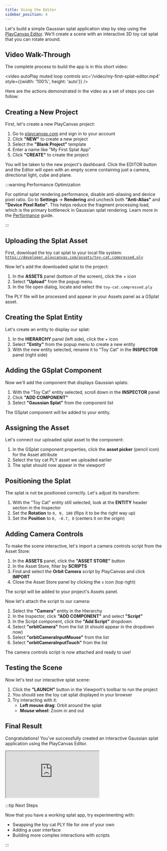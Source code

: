 ```yaml
---
title: Using the Editor
sidebar_position: 4
---
```


Let's build a simple Gaussian splat application step by step using the [PlayCanvas Editor](/user-manual/editor). We'll create a scene with an interactive 3D toy cat splat that you can rotate around.

## Video Walk-Through

The complete process to build the app is in this short video:

<video autoPlay muted loop controls src='/video/my-first-splat-editor.mp4' style={{width: '100%', height: 'auto'}} />

Here are the actions demonstrated in the video as a set of steps you can follow:

## Creating a New Project

First, let's create a new PlayCanvas project:

1. Go to [playcanvas.com](https://playcanvas.com) and sign in to your account
2. Click **"NEW"** to create a new project
3. Select the **"Blank Project"** template
4. Enter a name like "My First Splat App"
5. Click **"CREATE"** to create the project

You will be taken to the new project's dashboard. Click the EDITOR button and the Editor will open with an empty scene containing just a camera, directional light, cube and plane.

:::warning Performance Optimization

For optimal splat rendering performance, disable anti-aliasing and device pixel ratio. Go to **Settings** → **Rendering** and uncheck both **"Anti-Alias"** and **"Device Pixel Ratio"**. This helps reduce the fragment processing load, which is the primary bottleneck in Gaussian splat rendering. Learn more in the [Performance](../engine-features/performance.md) guide.

:::

## Uploading the Splat Asset

First, download the toy cat splat to your local file system: [`https://developer.playcanvas.com/assets/toy-cat.compressed.ply`](https://developer.playcanvas.com/assets/toy-cat.compressed.ply)

Now let's add the downloaded splat to the project:

1. In the **ASSETS** panel (bottom of the screen), click the + icon
2. Select **"Upload"** from the popup menu
3. In the file open dialog, locate and select the `toy-cat.compressed.ply`

The PLY file will be processed and appear in your Assets panel as a GSplat asset.

## Creating the Splat Entity

Let's create an entity to display our splat:

1. In the **HIERARCHY** panel (left side), click the + icon
2. Select **"Entity"** from the popup menu to create a new entity
3. With the new entity selected, rename it to "Toy Cat" in the **INSPECTOR** panel (right side)

## Adding the GSplat Component

Now we'll add the component that displays Gaussian splats:

1. With the "Toy Cat" entity selected, scroll down in the **INSPECTOR** panel
2. Click **"ADD COMPONENT"**
3. Select **"Gaussian Splat"** from the component list

The GSplat component will be added to your entity.

## Assigning the Asset

Let's connect our uploaded splat asset to the component:

1. In the GSplat component properties, click the **asset picker** (pencil icon) for the Asset attribute
2. Select the toy cat PLY asset we uploaded earlier
3. The splat should now appear in the viewport!

## Positioning the Splat

The splat is not be positioned correctly. Let's adjust its transform:

1. With the "Toy Cat" entity still selected, look at the **ENTITY** header section in the Inspector
2. Set the **Rotation** to `0, 0, 180` (flips it to be the right way up)
3. Set the **Position** to `0, -0.7, 0` (centers it on the origin)

## Adding Camera Controls

To make the scene interactive, let's import a camera controls script from the Asset Store:

1. In the **ASSETS** panel, click the **"ASSET STORE"** button
2. In the Asset Store, filter by **SCRIPTS**
3. Find and select the **Orbit Camera** script by PlayCanvas and click **IMPORT**
4. Close the Asset Store panel by clicking the `x` icon (top right)

The script will be added to your project's Assets panel.

Now let's attach the script to our camera:

1. Select the **"Camera"** entity in the Hierarchy
2. In the Inspector, click **"ADD COMPONENT"** and select **"Script"**
3. In the Script component, click the **"Add Script"** dropdown
4. Select **"orbitCamera"** from the list (it should appear in the dropdown now)
5. Select **"orbitCameraInputMouse"** from the list
6. Select **"orbitCameraInputTouch"** from the list

The camera controls script is now attached and ready to use!

## Testing the Scene

Now let's test our interactive splat scene:

1. Click the **"LAUNCH"** button in the Viewport's toolbar to run the project
2. You should see the toy cat splat displayed in your browser
3. Try interacting with it:
   - **Left mouse drag**: Orbit around the splat
   - **Mouse wheel**: Zoom in and out

## Final Result

Congratulations! You've successfully created an interactive Gaussian splat application using the PlayCanvas Editor.

<div className="iframe-container">
    <iframe src="https://playcanv.as/e/p/N0FSHHVn/" title="My First Splat" allow="camera; microphone; xr-spatial-tracking; fullscreen" allowfullscreen></iframe>
</div>

:::tip Next Steps

Now that you have a working splat app, try experimenting with:

- Swapping the toy cat PLY file for one of your own
- Adding a user interface
- Building more complex interactions with scripts

:::
